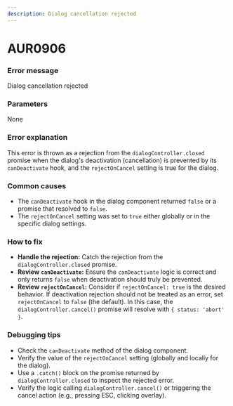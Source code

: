```yaml
---
description: Dialog cancellation rejected
---
```


# AUR0906

### **Error message**

Dialog cancellation rejected

### **Parameters**

None

### Error explanation

This error is thrown as a rejection from the `dialogController.closed` promise when the dialog's deactivation (cancellation) is prevented by its `canDeactivate` hook, and the `rejectOnCancel` setting is true for the dialog.

### Common causes

- The `canDeactivate` hook in the dialog component returned `false` or a promise that resolved to `false`.
- The `rejectOnCancel` setting was set to `true` either globally or in the specific dialog settings.

### How to fix

- **Handle the rejection:** Catch the rejection from the `dialogController.closed` promise.
- **Review `canDeactivate`:** Ensure the `canDeactivate` logic is correct and only returns `false` when deactivation should truly be prevented.
- **Review `rejectOnCancel`:** Consider if `rejectOnCancel: true` is the desired behavior. If deactivation rejection should not be treated as an error, set `rejectOnCancel` to `false` (the default). In this case, the `dialogController.cancel()` promise will resolve with `{ status: 'abort' }`.

### Debugging tips

- Check the `canDeactivate` method of the dialog component.
- Verify the value of the `rejectOnCancel` setting (globally and locally for the dialog).
- Use a `.catch()` block on the promise returned by `dialogController.closed` to inspect the rejected error.
- Verify the logic calling `dialogController.cancel()` or triggering the cancel action (e.g., pressing ESC, clicking overlay).
